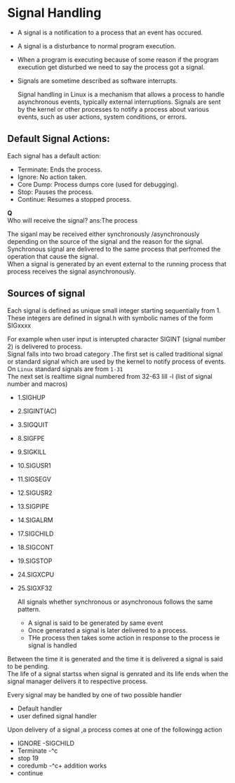 # Signal Handling  

- A signal is a notification to a process that an event has occured.
- A signal is a disturbance to normal program execution.
- When a program is executing because of some reason if the program execution get disturbed we need to say the process got a signal.
- Signals are sometime described as software interrupts.

  Signal handling in Linux is a mechanism that allows a process to handle asynchronous events, typically external interruptions. Signals are sent by the kernel or other processes to notify a process about various events, such as user actions, system conditions, or errors.

## Default Signal Actions:

Each signal has a default action:
- Terminate: Ends the process.
- Ignore: No action taken.
- Core Dump: Process dumps core (used for debugging).
- Stop: Pauses the process.
- Continue: Resumes a stopped process.


**Q**  
Who will receive the signal?  ans:The process   

The siganl may be received either synchronously /asynchronously depending on the source of the signal and the reason for the signal.  
Synchronous signal are delivered to the same process that perfromed the operation that cause the signal.  
When a signal is generated by an event external to the running process that process receives the signal asynchronously.  

## Sources of signal

Each signal is defined as unique small integer starting sequentially from 1.  
These integers are defined in signal.h with symbolic names of the form SIGxxxx  

For example when user input is interupted character  SIGINT (signal number 2) is delivered to process.  
Signal falls into two broad category .The first set is called traditional signal or standard signal which are used by the kernel to notify process of events.  
On `Linux` standard signals are from `1-31`  
The next set is realtime signal numbered from 32-63 lill -l (list of signal number and macros)  

- 1.SIGHUP
- 2.SIGINT(AC)
- 3.SIGQUIT
- 8.SIGFPE
- 9.SIGKILL
- 10.SIGUSR1
- 11.SIGSEGV
- 12.SIGUSR2
- 13.SIGPIPE
- 14.SIGALRM
- 17.SIGCHILD
- 18.SIGCONT
- 19.SIGSTOP
- 24.SIGXCPU
- 25.SIGXF32

  All signals whether synchronous or asynchronous follows the same pattern.
  - A signal is said to be generated by same event
  - Once generated a signal is later delivered to a process.
  - THe process then takes some action in response to the process ie signal is handled
 
Between the time it is generated and the time it is delivered a signal is said to be pending.  
The life of a signal startss when signal is genrated and its life ends when the signal manager delivers it to respective process.  

Every signal may be handled by one of two possible handler 
- Default handler
- user defined signal handler

Upon delivery of a signal ,a process comes at one of the followingg action  
- IGNORE -SIGCHILD
- Terminate -^c
- stop 19
- coredumb -^c+ addition works
- continue
